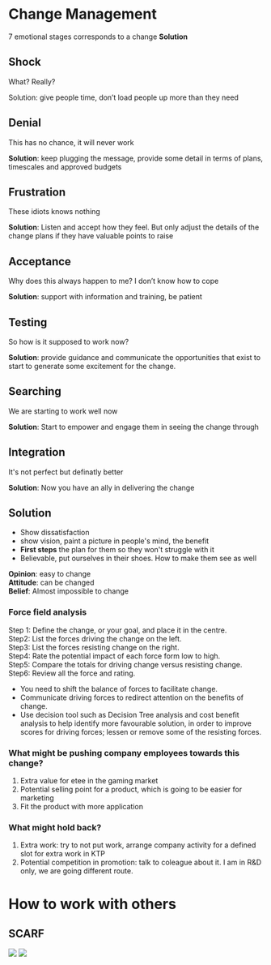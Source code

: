   
# Change Management  
  
7 emotional stages corresponds to a change **Solution**  
  
## Shock  
  
What? Really?   
  
Solution:  give people time, don’t load people up more than they need   
  
  
## Denial  
  
This has no chance, it will never work   
  
**Solution**: keep plugging the message, provide some detail in terms of plans, timescales and approved budgets   
  
## **Frustration**  
  
These idiots knows nothing   
  
**Solution**: Listen and accept how they feel. But only adjust the details of the change plans if they have valuable points to raise  
  
## **Acceptance**   
  
Why does this always happen to me? I don’t know how to cope   
  
**Solution**: support with information and training, be patient   
  
## **Testing**   
  
So how is it supposed to work now?  
  
**Solution**: provide guidance and communicate the opportunities that exist to start to generate some excitement for the change.  
  
## **Searching**   
  
We are starting to work well now   
  
**Solution**: Start to empower and engage them in seeing the change through   
  
## **Integration**  
  
It's not perfect but definatly better  
  
**Solution**: Now you have an ally in delivering the change  
  
  
## Solution  
  
- Show dissatisfaction  
- show vision, paint a picture in people's mind, the benefit  
- **First steps** the plan for them so they won't struggle with it  
- Believable, put ourselves in their shoes. How to make them see as well  
  
**Opinion**: easy to change  
**Attitude**: can be changed  
**Belief**: Almost impossible to change  
  
### Force field analysis  
  
Step 1: Define the change, or your goal, and place it in the centre.  
Step2: List the forces driving the change on the left.  
Step3: List the forces resisting change on the right.  
Step4: Rate the potential impact of each force form low to high.  
Step5: Compare the totals for driving change versus resisting change.  
Step6: Review all the force and rating.  
  
- You need to shift the balance of forces to facilitate change.  
- Communicate driving forces to redirect attention on the benefits of change.  
- Use decision tool such as Decision Tree analysis and cost benefit analysis to help identify more favourable solution, in order to improve scores for driving forces; lessen or remove some of the resisting forces.  
  
  
### What might be pushing company employees towards this change?  
  
1. Extra value for etee in the gaming market  
1. Potential selling point for a product, which is going to be easier for marketing  
1. Fit the product with more application  
  
### What might hold back?  
  
1. Extra work: try to not put work, arrange company activity for a defined slot for extra work in KTP  
1. Potential competition in promotion: talk to coleague about it. I am in R&D only, we are going different route.   
  
  
# How to work with others  
## SCARF  
  
  
![](../image/Aspose.Words.5364a901-92ab-4f1a-a312-4393b804b23f.027.png) ![](../image/Aspose.Words.5364a901-92ab-4f1a-a312-4393b804b23f.028.png)